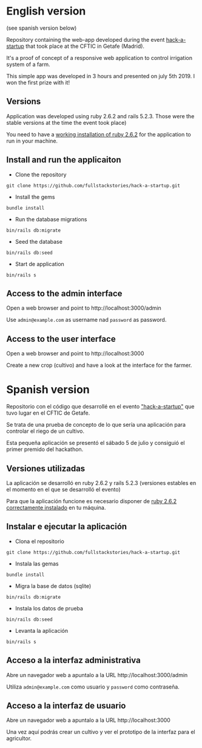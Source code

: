 # English version

(see spanish version below)

Repository containing the web-app developed during the event [hack-a-startup](https://fullstackstories.github.io/2019/07/07/hack-a-startup.html) that took place at the CFTIC in Getafe (Madrid).

It's a proof of concept of a responsive web application to control irrigation system of a farm.

This simple app was developed in 3 hours and presented on july 5th 2019. I won the first prize with it!

## Versions

Application was developed using ruby 2.6.2 and rails 5.2.3. Those were the stable versions at the time the event took place)

You need to have a [working installation of ruby 2.6.2](https://www.ruby-lang.org/en/documentation/installation/) for the application to run in your machine.

## Install and run the applicaiton

* Clone the repository

```
git clone https://github.com/fullstackstories/hack-a-startup.git
```

* Install the gems

```
bundle install
```

* Run the database migrations

```
bin/rails db:migrate
```

* Seed the database

```
bin/rails db:seed
```

* Start de application

```
bin/rails s
```

## Access to the admin interface

Open a web browser and point to http://localhost:3000/admin

Use ```admin@example.com``` as username nad ```password``` as password.

## Access to the user interface

Open a web browser and point to http://localhost:3000

Create a new crop (cultivo) and have a look at the interface for the farmer.

# Spanish version

Repositorio con el código que desarrollé en el evento ["hack-a-startup"](https://fullstackstories.github.io/2019/07/07/hack-a-startup.html) que tuvo lugar en el CFTIC de Getafe.

Se trata de una prueba de concepto de lo que sería una aplicación para controlar el riego de un cultivo.

Esta pequeña aplicación se presentó el sábado 5 de julio y consiguió el primer premido del hackathon.

## Versiones utilizadas

La aplicación se desarrolló en ruby 2.6.2 y rails 5.2.3 (versiones estables en el momento en el que se desarrolló el evento)

Para que la aplicación funcione es necesario disponer de [ruby 2.6.2 correctamente instalado](https://www.ruby-lang.org/es/documentation/installation/) en tu máquina.

## Instalar e ejecutar la aplicación

* Clona el repositorio

```
git clone https://github.com/fullstackstories/hack-a-startup.git
```

* Instala las gemas

```
bundle install
```

* Migra la base de datos (sqlite)

```
bin/rails db:migrate
```

* Instala los datos de prueba

```
bin/rails db:seed
```

* Levanta la aplicación

```
bin/rails s
```

## Acceso a la interfaz administrativa

Abre un navegador web a apuntalo a la URL http://localhost:3000/admin

Utiliza ```admin@example.com``` como usuario y ```password``` como contraseña.

## Acceso a la interfaz de usuario
Abre un navegador web a apuntalo a la URL http://localhost:3000

Una vez aquí podrás crear un cultivo y ver el prototipo de la interfaz para el agricultor.

